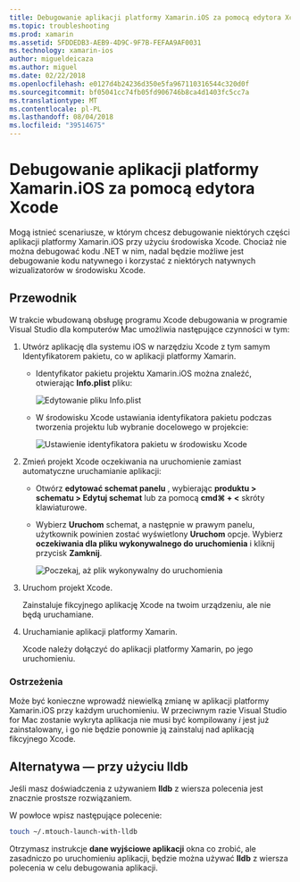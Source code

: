 ```yaml
---
title: Debugowanie aplikacji platformy Xamarin.iOS za pomocą edytora Xcode
ms.topic: troubleshooting
ms.prod: xamarin
ms.assetid: 5FDDEDB3-AEB9-4D9C-9F7B-FEFAA9AF0031
ms.technology: xamarin-ios
author: migueldeicaza
ms.author: miguel
ms.date: 02/22/2018
ms.openlocfilehash: e0127d4b24236d350e5fa967110316544c320d0f
ms.sourcegitcommit: bf05041cc74fb05fd906746b8ca4d1403fc5cc7a
ms.translationtype: MT
ms.contentlocale: pl-PL
ms.lasthandoff: 08/04/2018
ms.locfileid: "39514675"
---
```

# <a name="debugging-xamarinios-apps-with-xcode"></a>Debugowanie aplikacji platformy Xamarin.iOS za pomocą edytora Xcode

Mogą istnieć scenariusze, w którym chcesz debugowanie niektórych części aplikacji platformy Xamarin.iOS przy użyciu środowiska Xcode. Chociaż nie można debugować kodu .NET w nim, nadal będzie możliwe jest debugowanie kodu natywnego i korzystać z niektórych natywnych wizualizatorów w środowisku Xcode.

## <a name="walkthrough"></a>Przewodnik

W trakcie wbudowaną obsługę programu Xcode debugowania w programie Visual Studio dla komputerów Mac umożliwia następujące czynności w tym:

1. Utwórz aplikację dla systemu iOS w narzędziu Xcode z tym samym Identyfikatorem pakietu, co w aplikacji platformy Xamarin.
   
    - Identyfikator pakietu projektu Xamarin.iOS można znaleźć, otwierając **Info.plist** pliku:

        ![Edytowanie pliku Info.plist](debugging-with-xcode-images/vsmac-infoplist.png "Info.list do edycji")

    - W środowisku Xcode ustawiania identyfikatora pakietu podczas tworzenia projektu lub wybranie docelowego w projekcie:

        ![Ustawienie identyfikatora pakietu w środowisku Xcode](debugging-with-xcode-images/xcode-bundle.png "ustawiania identyfikatora pakietu w środowisku Xcode")

2. Zmień projekt Xcode oczekiwania na uruchomienie zamiast automatyczne uruchamianie aplikacji:

    - Otwórz **edytować schemat panelu** , wybierając **produktu > schematu > Edytuj schemat** lub za pomocą **cmd⌘ + <** skróty klawiaturowe.

    - Wybierz **Uruchom** schemat, a następnie w prawym panelu, użytkownik powinien zostać wyświetlony **Uruchom** opcje. Wybierz **oczekiwania dla pliku wykonywalnego do uruchomienia** i kliknij przycisk **Zamknij**.

        ![Poczekaj, aż plik wykonywalny do uruchomienia](debugging-with-xcode-images/xcode-schemes.png "oczekiwania dla pliku wykonywalnego do uruchomienia")

3. Uruchom projekt Xcode.

    Zainstaluje fikcyjnego aplikację Xcode na twoim urządzeniu, ale nie będą uruchamiane.

4. Uruchamianie aplikacji platformy Xamarin.

    Xcode należy dołączyć do aplikacji platformy Xamarin, po jego uruchomieniu.

### <a name="caveats"></a>Ostrzeżenia

Może być konieczne wprowadź niewielką zmianę w aplikacji platformy Xamarin.iOS przy każdym uruchomieniu. W przeciwnym razie Visual Studio for Mac zostanie wykryta aplikacja nie musi być kompilowany *i* jest już zainstalowany, i go nie będzie ponownie ją zainstaluj nad aplikacją fikcyjnego Xcode.

## <a name="alternative---using-lldb"></a>Alternatywa — przy użyciu lldb

Jeśli masz doświadczenia z używaniem **lldb** z wiersza polecenia jest znacznie prostsze rozwiązaniem.

W powłoce wpisz następujące polecenie:

```bash
touch ~/.mtouch-launch-with-lldb
```

Otrzymasz instrukcje **dane wyjściowe aplikacji** okna co zrobić, ale zasadniczo po uruchomieniu aplikacji, będzie można używać **lldb** z wiersza polecenia w celu debugowania aplikacji.
